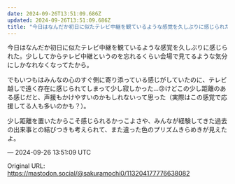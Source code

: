 ```yaml
---
date: 2024-09-26T13:51:09.686Z
updated: 2024-09-26T13:51:09.686Z
title: "今日はなんだか初日に似たテレビ中継を観ているような感覚を久しぶりに感じられた。少[...]"
---
```


<p>今日はなんだか初日に似たテレビ中継を観ているような感覚を久しぶりに感じられた。少ししてからテレビ中継というのを忘れるくらい会場で見てるような気分にしかなれなくなってたから。</p><p>でもいつもはみんなの心のすぐ側に寄り添っている感じがしていたのに、テレビ越しで遠く存在に感じられてしまって少し寂しかった…😢けどこの少し距離のある感じだと、声援もかけやすいのかもしれないって思った（実際はこの感覚で応援してる人も多いのかも？）。</p><p>少し距離を置いたからこそ感じられるかっこよさや、みんなが経験してきた過去の出来事との結びつきも考えられて、また違った色のプリズムきらめきが見えたよ。</p>

&mdash; 2024-09-26 13:51:09 UTC

Original URL: https://mastodon.social/@sakuramochi0/113204177776638082
